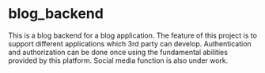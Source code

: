 # blog_backend
This is a blog backend for a blog application.
The feature of this project is to support different applications which 3rd party can develop.
Authentication and authorization can be done once using the fundamental abilities provided by this platform. 
Social media function is also under work. 

